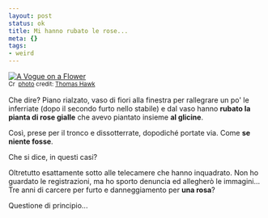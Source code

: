 ```yaml
--- 
layout: post
status: ok
title: Mi hanno rubato le rose...
meta: {}
tags: 
- weird
---
```

<a href="http://www.flickr.com/photos/51035555243@N01/11708783/" title="A Vogue on a Flower" target="_blank"><img src="http://farm1.static.flickr.com/9/11708783_a790f19bb1.jpg" alt="A Vogue on a Flower" border="0" /></a>  
<small><a href="http://creativecommons.org/licenses/by-nc/2.0/" title="Attribution-NonCommercial License" target="_blank"><img src="http://www.lastknight.com/wp-content/plugins/photo-dropper/images/cc.png" alt="Creative Commons License" border="0" width="16" height="16" align="absmiddle" /></a> <a href="http://www.photodropper.com/photos/" target="_blank">photo</a> credit: <a href="http://www.flickr.com/photos/51035555243@N01/11708783/" title="Thomas Hawk" target="_blank">Thomas Hawk</a></small>  
  
Che dire? Piano rialzato, vaso di fiori alla finestra per rallegrare un po' le inferriate (dopo il secondo furto nello stabile) e dal vaso hanno **rubato la pianta di rose gialle** che avevo piantato insieme **al glicine**.  
  
Così, prese per il tronco e dissotterrate, dopodiché portate via. Come **se niente fosse**.  
  
Che si dice, in questi casi?  
  
Oltretutto esattamente sotto alle telecamere che hanno inquadrato. Non ho guardato le registrazioni, ma ho sporto denuncia ed allegherò le immagini... Tre anni di carcere per furto e danneggiamento per **una rosa**?  
  
Questione di principio...   
  
 
